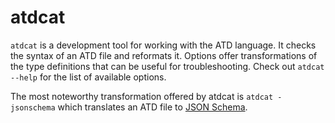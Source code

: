 atdcat
======

`atdcat` is a development tool for working with the ATD language. It
checks the syntax of an ATD file and reformats it. Options offer
transformations of the type definitions that can be useful for 
troubleshooting. Check out `atdcat --help` for the list of available options.

The most noteworthy transformation offered by atdcat is `atdcat -jsonschema` 
which translates an ATD file to [JSON Schema](https://json-schema.org/).
